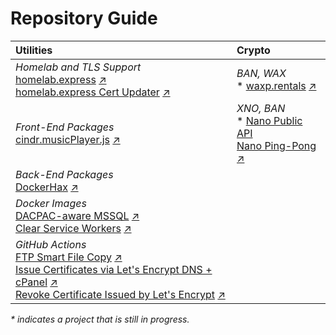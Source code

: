 # Repository Guide

| Utilities | Crypto
| :--- | :---
| *Homelab and TLS Support* <br /> [homelab.express](https://github.com/cinderblockgames/homelab.express) [:arrow_upper_right:](https://homelab.express) <br /> [homelab.express Cert Updater](https://github.com/cinderblockgames/homelab.express-cert-updater) [:arrow_upper_right:](https://hub.docker.com/repository/docker/cinderblockgames/homelab.express-cert-updater) | *BAN, WAX* <br /> \* [waxp.rentals](https://github.com/cinderblockgames/waxp.rentals) [:arrow_upper_right:](https://waxp.rentals)
| *Front-End Packages* <br /> [cindr.musicPlayer.js](https://github.com/cinderblockgames/cindr.musicPlayer.js) [:arrow_upper_right:](https://music.cindr.media/) | *XNO, BAN* <br /> \* [Nano Public API](https://github.com/cinderblockgames/nano-public-api) <br /> [Nano Ping-Pong](https://github.com/cinderblockgames/nano-ping-pong) [:arrow_upper_right:](https://hub.docker.com/repository/docker/cinderblockgames/nano-ping-pong)
| *Back-End Packages* <br /> [DockerHax](https://github.com/cinderblockgames/DockerHax) [:arrow_upper_right:](https://www.nuget.org/packages/DockerHax)
| *Docker Images* <br /> [DACPAC-aware MSSQL](https://github.com/cinderblockgames/dacpac-aware-mssql) [:arrow_upper_right:](https://hub.docker.com/repository/docker/cinderblockgames/dacpac-aware-mssql) <br /> [Clear Service Workers](https://github.com/cinderblockgames/clear-service-workers) [:arrow_upper_right:](https://hub.docker.com/repository/docker/cinderblockgames/clear-service-workers)
| *GitHub Actions* <br /> [FTP Smart File Copy](https://github.com/cinderblockgames/ftp-action) [:arrow_upper_right:](https://github.com/marketplace/actions/ftp-smart-file-copy) <br /> [Issue Certificates via Let's Encrypt DNS + cPanel](https://github.com/cinderblockgames/letsencrypt-dns-cpanel-action) [:arrow_upper_right:](https://github.com/marketplace/actions/issue-certificates-via-let-s-encrypt-dns-cpanel) <br /> [Revoke Certificate Issued by Let's Encrypt](https://github.com/cinderblockgames/letsencrypt-revoke-action) [:arrow_upper_right:](https://github.com/marketplace/actions/revoke-certificate-issued-by-let-s-encrypt)

*\* indicates a project that is still in progress.*
